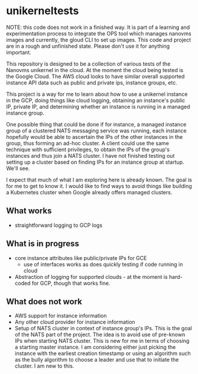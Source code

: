 # unikerneltests

NOTE: this code does not work in a finished way. It is part of a learning and
experimentation process to integrate the OPS tool which manages nanovms images
and currently, the gloud CLI to set up images. This code and project are in a
rough and unfinished state. Please don't use it for anything important.

This repository is designed to be a collection of various tests of the Nanovms
unikernel in the cloud. At the moment the cloud being tested is the Google
Cloud. The AWS cloud looks to have similar overall supported instance API data
such as public and private ips, instance groups, etc. 

This project is a way for me to learn about how to use a unikernel instance in
the GCP, doing things like cloud logging, obtaining an instance's public IP,
private IP, and determining whether an instance is running in a managed instance
group.

One possible thing that could be done if for instance, a managed instance group
of a clustered NATS messaging service was running, each instance hopefully would
be able to ascertain the IPs of the other instances in the group, thus forming
an ad-hoc cluster. A client could use the same technique with sufficient
privileges, to obtain the IPs of the group's instances and thus join a NATS
cluster. I have not finished testing out setting up a cluster based on finding
IPs for an instance group at startup. We'll see.

I expect that much of what I am exploring here is already known. The goal is for
me to get to know it. I would like to find ways to avoid things like building a
Kubernetes cluster when Google already offers managed clusters.

## What works

- straightforward logging to GCP logs

## What is in progress

- core instance attributes like public/private IPs for GCE
  - use of interfaces works as does quickly testing if code running in cloud
- Abstraction of logging for supported clouds - at the moment is hard-coded for
  GCP, though that works fine.

## What does not work

- AWS support for instance information
- Any other cloud provider for instance information
- Setup of NATS cluster in context of instance group's IPs. This is the goal of
  the NATS part of the project. The idea is to avoid use of pre-known IPs when
  starting NATS cluster. This is new for me in terms of choosing a starting
  master instance. I am considering either just picking the instance with the
  earliest creation timestamp or using an algorithm such as the bully algorithm
  to choose a leader and use that to initiate the cluster. I am new to this.
